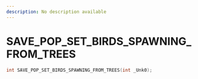 ```yaml
---
description: No description available 
---
```


# SAVE_POP_SET_BIRDS_SPAWNING_FROM_TREES

```cpp
int SAVE_POP_SET_BIRDS_SPAWNING_FROM_TREES(int _Unk0);
```